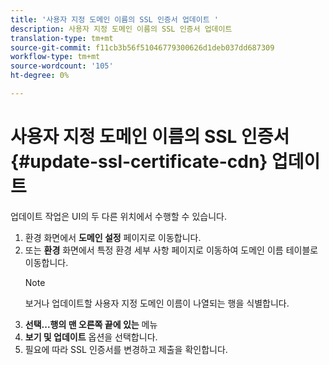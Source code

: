 ```yaml
---
title: '사용자 지정 도메인 이름의 SSL 인증서 업데이트 '
description: 사용자 지정 도메인 이름의 SSL 인증서 업데이트
translation-type: tm+mt
source-git-commit: f11cb3b56f51046779300626d1deb037dd687309
workflow-type: tm+mt
source-wordcount: '105'
ht-degree: 0%

---
```


# 사용자 지정 도메인 이름의 SSL 인증서 {#update-ssl-certificate-cdn} 업데이트

업데이트 작업은 UI의 두 다른 위치에서 수행할 수 있습니다.

1. 환경 화면에서 **도메인 설정** 페이지로 이동합니다.
1. 또는 **환경** 화면에서 특정 환경 세부 사항 페이지로 이동하여 도메인 이름 테이블로 이동합니다.
   >[!NOTE]
   >보거나 업데이트할 사용자 지정 도메인 이름이 나열되는 행을 식별합니다.
1. **선택...행의 맨 오른쪽 끝에 있는** 메뉴
1. **보기 및 업데이트** 옵션을 선택합니다.
1. 필요에 따라 SSL 인증서를 변경하고 제출을 확인합니다.
